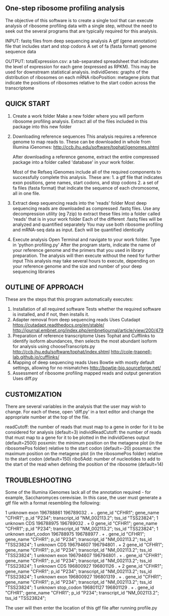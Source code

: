 One-step ribosome profiling analysis
----------------------

The objective of this software is to create a single tool that can execute analysis of ribosome profiling data with a single step, without the need to seek out the several programs that are typically required for this analysis.

INPUT:
fastq files from deep sequencing analysis
A gtf (gene annotation) file that includes start and stop codons
A set of fa (fasta format) genome sequence data

OUTPUT:
totalExpression.csv: a tab-separated spreadsheet that indicates the level of expression for each gene (expressed as RPKM). This may be used for downstream statistical analysis.
individGenes: graphs of the distribution of ribosomes on each mRNA
riboPosition: metagene plots that indicate the positions of ribosomes relative to the start codon across the transcriptome


QUICK START
----------------------
1. Create a work folder
	Make a new folder where you will perform ribosome profiling analysis. Extract all of the files included in this package into this new folder

2. Downloading reference sequences
	This analysis requires a reference genome to map reads to. These can be downloaded in whole from Illumina iGenomes: http://ccb.jhu.edu/software/tophat/igenomes.shtml

	After downloading a reference genome, extract the entire compressed package into a folder called 'database' in your work folder.

	Most of the Refseq iGenomes include all of the required components to successfully complete this analysis. These are:
		1. a gtf file that indicates exon positions, gene names, start codons, and stop codons
		2. a set of fa files (fasta format) that indicate the sequence of each chromosome, all in one file.

3. Extract deep sequencing reads into the 'reads' folder
	Most deep sequencing reads are downloaded as compressed .fastq files. Use any decompression utility (eg 7zip) to extract these files into a folder called 'reads' that is in your work folder
	Each of the different .fastq files will be analyzed and quantified separately
	You may use both ribosome profiling and mRNA-seq data as input. Each will be quantified identically
	
4. Execute analysis
	Open Terminal and navigate to your work folder. 
	Type in 'python profiling.py'
	After the program starts, indicate the name of your reference genome and the primers that you used in library preparation. The analysis will then execute without the need for further input
	This analysis may take several hours to execute, depending on your reference genome and the size and number of your deep sequencing libraries


OUTLINE OF APPROACH
----------------------
These are the steps that this program automatically executes:

1. Installation of all required software
		Tests whether the required software is installed, and if not, then installs it.
2. Adapter removal from deep sequencing reads
		Uses Cutadapt
							https://cutadapt.readthedocs.org/en/stable/
							http://journal.embnet.org/index.php/embnetjournal/article/view/200/479
3. Preparation of reference transcriptome
		Uses Tophat and Cufflinks to identify isoform abundances, then selects the most abundant isoform for analysis using chooseTranscripts.py
							http://ccb.jhu.edu/software/tophat/index.shtml
							http://cole-trapnell-lab.github.io/cufflinks/
4. Mapping of deep sequencing reads
		Uses Bowtie with mostly default settings, allowing for no mismatches
							http://bowtie-bio.sourceforge.net/
5. Assessment of ribosome profiling mapped reads and output generation
		Uses diff.py

CUSTOMIZATION
----------------------
There are several variables in the analysis that the user may wish to change. For each of these, open 'diff.py' in a text editor and change the appropriate number at the top of the file.

readCutoff: the number of reads that must map to a gene in order for it to be considered for analysis (default=3)
individReadCutoff: the number of reads that must map to a gene for it to be plotted in the individGenes output (default=2500)
posxmin: the minimum position on the metagene plot (in the ribosomePos folder) relative to the start codon (default=-20)
posxmax: the maximum position on the metagene plot (in the ribosomePos folder) relative to the start codon (default=150)
ribo5Add: number of nucleotides to add to the start of the read when defining the position of the ribosome (default=14)

TROUBLESHOOTING
----------------------
Some of the Illumina iGenomes lack all of the annotation required - for example, Saccharomyces cerevisiae. In this case, the user must generate a gtf file with a format resembling the following:

1	unknown	exon	196788861	196789032	.	+	.	gene_id "CFHR1"; gene_name "CFHR1"; p_id "P234"; transcript_id "NM_002113.2"; tss_id "TSS23824";
1	unknown	CDS	196788975	196789032	.	+	0	gene_id "CFHR1"; gene_name "CFHR1"; p_id "P234"; transcript_id "NM_002113.2"; tss_id "TSS23824";
1	unknown	start_codon	196788975	196788977	.	+	.	gene_id "CFHR1"; gene_name "CFHR1"; p_id "P234"; transcript_id "NM_002113.2"; tss_id "TSS23824";
1	unknown	CDS	196794607	196794801	.	+	2	gene_id "CFHR1"; gene_name "CFHR1"; p_id "P234"; transcript_id "NM_002113.2"; tss_id "TSS23824";
1	unknown	exon	196794607	196794801	.	+	.	gene_id "CFHR1"; gene_name "CFHR1"; p_id "P234"; transcript_id "NM_002113.2"; tss_id "TSS23824";
1	unknown	CDS	196800927	196801126	.	+	2	gene_id "CFHR1"; gene_name "CFHR1"; p_id "P234"; transcript_id "NM_002113.2"; tss_id "TSS23824";
1	unknown	exon	196800927	196801319	.	+	.	gene_id "CFHR1"; gene_name "CFHR1"; p_id "P234"; transcript_id "NM_002113.2"; tss_id "TSS23824";
1	unknown	stop_codon	196801127	196801129	.	+	.	gene_id "CFHR1"; gene_name "CFHR1"; p_id "P234"; transcript_id "NM_002113.2"; tss_id "TSS23824";

The user will then enter the location of this gtf file after running profile.py

